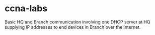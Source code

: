 # ccna-labs
Basic HQ and Branch communication involving one DHCP server at HQ supplying IP addresses to end devices in Branch over the internet. 
